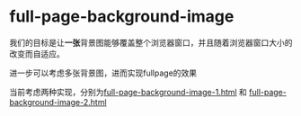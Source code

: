 # full-page-background-image

我们的目标是让**一张**背景图能够覆盖整个浏览器窗口，并且随着浏览器窗口大小的改变而自适应。

进一步可以考虑多张背景图，进而实现fullpage的效果

当前考虑两种实现，分别为[full-page-background-image-1.html](https://github.com/byr-gdp/full-page-background-image/blob/master/full-page-background-image-1.html) 和 [full-page-background-image-2.html](https://github.com/byr-gdp/full-page-background-image/blob/master/full-page-background-image-2.html)